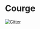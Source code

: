 # Courge

[![Gitter](https://badges.gitter.im/Courge/Lobby.svg)](https://gitter.im/Courge/Lobby?utm_source=badge&utm_medium=badge&utm_campaign=pr-badge&utm_content=badge)